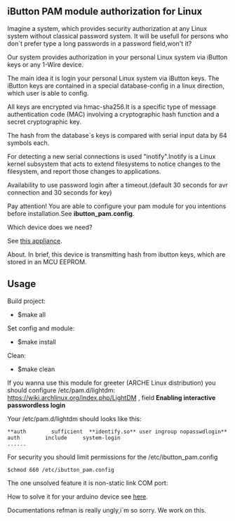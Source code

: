 iButton PAM module authorization for Linux
---------------------------------------------------------------------------------

Imagine a system, which provides security authorization at any Linux system without classical password system.
It will be usefull for persons who don`t prefer type a long passwords in a password field,won't it?

Our system provides authorization in your personal Linux system via iButton keys or any 1-Wire device. 

The main idea it is login your personal Linux system via iButton keys. 
The iButton keys are contained in a special database-config in a linux direction, which user is able to config.

All keys are encrypted via hmac-sha256.It is a specific type of message authentication code (MAC) involving a cryptographic hash function and a secret cryptographic key.

The hash from the database`s keys is compared with serial input data by 64 symbols each.

For detecting a new serial connections is used "inotify".Inotify is a Linux kernel subsystem that acts to extend filesystems to notice changes to the filesystem, and report those changes to applications.

Availability to use password login after a timeout.(default 30 seconds for avr connection and 30 seconds for key)

Pay attention!
You are able to configure your pam module for you intentions before installation.See **ibutton_pam.config**.

Which device does we need?

See [this appliance](https://github.com/Jayawardenepura/iButton_lock).

About. In brief, this device is transmitting hash from ibutton keys, which are stored in an MCU EEPROM.

## Usage

Build project:

- $make all 

Set config and module:
- $make install

Clean:
- $make clean

If you wanna use this module for greeter (ARCHE Linux distribution) you should configure /etc/pam.d/lightdm:
https://wiki.archlinux.org/index.php/LightDM , field **Enabling interactive passwordless login**

Your /etc/pam.d/lightdm should looks like this:
```#%PAM-1.0
**auth        sufficient  **identify.so** user ingroup nopasswdlogin**
auth        include     system-login
......
```

For security you should limit permissions for the /etc/ibutton_pam.config

```$chmod 660 /etc/ibutton_pam.config```

The one unsolved feature it is non-static link COM port:

How to solve it for your arduino device see [here](https://playground.arduino.cc/Linux/Udev).

Documentations refman is really ungly,i`m so sorry. We work on this.


